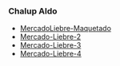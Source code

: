 <h3>Chalup Aldo</h3>
<ul>
 <li><a href="https://github.com/Aldoleonel/Tp-mercadorLiebre/tree/estructuraWeb">MercadoLiebre-Maquetado</a></li>
<li><a href="https://github.com/Aldoleonel/Tp-mercadorLiebre/tree/Mercado-Liebre-2">Mercado-Liebre-2</a></li>
<li><a href="https://github.com/Aldoleonel/Tp-mercadorLiebre/tree/Mercado-Liebre-3">Mercado-Liebre-3</a></li>
<li><a href="https://github.com/Aldoleonel/Tp-mercadorLiebre/tree/Mercado-Liebre-4">Mercado-Liebre-4</a></li>

</ul>

